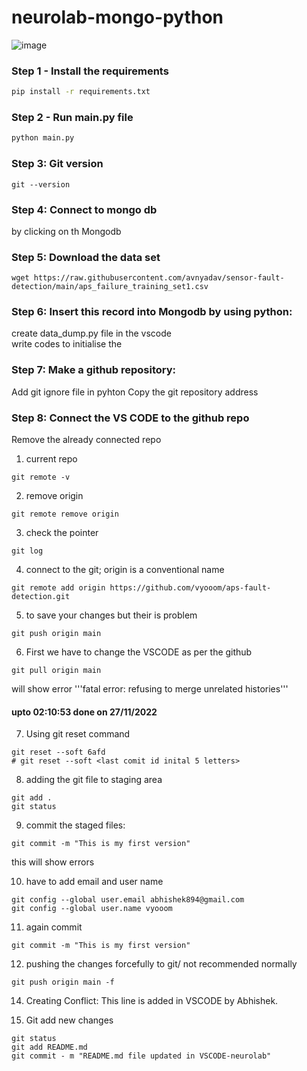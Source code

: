 # neurolab-mongo-python

![image](https://user-images.githubusercontent.com/57321948/196933065-4b16c235-f3b9-4391-9cfe-4affcec87c35.png)

### Step 1 - Install the requirements

```bash
pip install -r requirements.txt
```

### Step 2 - Run main.py file

```bash
python main.py
```

### Step 3: Git version

```
git --version
```

### Step 4: Connect to mongo db 
 by clicking on th Mongodb 

 ### Step 5: Download the data set  
 
 ```
wget https://raw.githubusercontent.com/avnyadav/sensor-fault-detection/main/aps_failure_training_set1.csv
```

### Step 6: Insert this record into Mongodb by using python:
create data_dump.py file in the vscode   
write codes to initialise the 

### Step 7: Make a github repository:
Add git ignore file in pyhton
Copy the git repository address

### Step 8: Connect the VS CODE to the github repo
Remove the already connected repo
1. current repo
```
git remote -v
```
2. remove origin
```
git remote remove origin
```
3. check the pointer
```
git log
```
4. connect to the git; origin is a conventional name
```
git remote add origin https://github.com/vyooom/aps-fault-detection.git
```

5. to save your changes but their is problem
```
git push origin main
```
6. First we have to change the VSCODE as per the github
```
git pull origin main
```
will show error '''fatal error: refusing to merge unrelated histories'''

#### upto 02:10:53 done on 27/11/2022

7. Using git reset command
```
git reset --soft 6afd
# git reset --soft <last comit id inital 5 letters>
```
8. adding the git file to staging area
```
git add .
git status
```

9. commit the staged files:
```
git commit -m "This is my first version"
```
this will show errors

10. have to add email and user name
```
git config --global user.email abhishek894@gmail.com
git config --global user.name vyooom
```
11. again commit
```
git commit -m "This is my first version"
```
12. pushing the changes forcefully to git/ not recommended normally
```
git push origin main -f
```
14. Creating Conflict: This line is added in VSCODE by Abhishek.

15. Git add new changes
```
git status
git add README.md
git commit - m "README.md file updated in VSCODE-neurolab"
```





